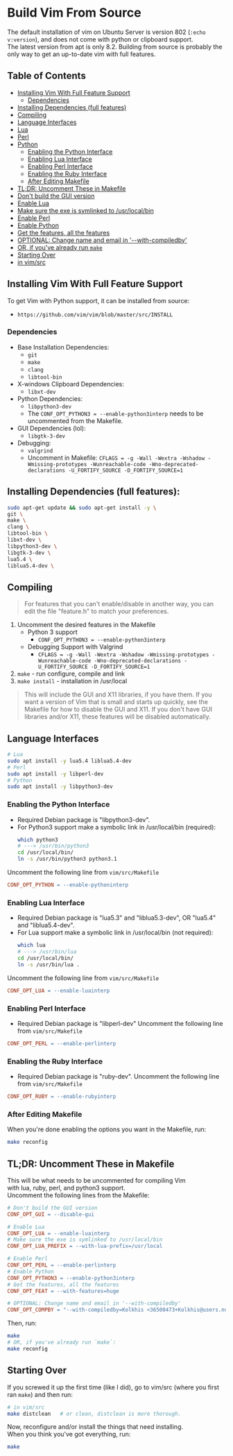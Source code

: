 
# Build Vim From Source
The default installation of vim on Ubuntu Server is version 802 (`:echo v:version`), 
and does not come with python or clipboard support.  
The latest version from apt is only 8.2. Building from source is probably the only
way to get an up-to-date vim with full features.  

## Table of Contents
* [Installing Vim With Full Feature Support](#installing-vim-with-full-feature-support) 
    * [Dependencies](#dependencies) 
* [Installing Dependencies (full features)](#installing-dependencies-(full-features)) 
* [Compiling](#compiling) 
* [Language Interfaces](#language-interfaces) 
* [Lua](#lua) 
* [Perl](#perl) 
* [Python](#python) 
    * [Enabling the Python Interface](#enabling-the-python-interface) 
    * [Enabling Lua Interface](#enabling-lua-interface) 
    * [Enabling Perl Interface](#enabling-perl-interface) 
    * [Enabling the Ruby Interface](#enabling-the-ruby-interface) 
    * [After Editing Makefile](#after-editing-makefile) 
* [TL;DR: Uncomment These in Makefile](#tl;dr-uncomment-these-in-makefile) 
* [Don't build the GUI version](#don't-build-the-gui-version) 
* [Enable Lua](#enable-lua) 
* [Make sure the exe is symlinked to /usr/local/bin](#make-sure-the-exe-is-symlinked-to-/usr/local/bin) 
* [Enable Perl](#enable-perl) 
* [Enable Python](#enable-python) 
* [Get the features, all the features](#get-the-features-all-the-features) 
* [OPTIONAL: Change name and email in '--with-compiledby'](#optional-change-name-and-email-in-'--with-compiledby') 
* [OR, if you've already run `make`](#or-if-you've-already-run-make) 
* [Starting Over](#starting-over) 
* [in vim/src](#in-vim/src) 


## Installing Vim With Full Feature Support
To get Vim with Python support, it can be installed from source:  
* `https://github.com/vim/vim/blob/master/src/INSTALL`  
### Dependencies
* Base Installation Dependencies:
    * `git`
    * `make`
    * `clang`
    * `libtool-bin`
* X-windows Clipboard Dependencies:
    * `libxt-dev`
* Python Dependencies:
    * `libpython3-dev`
    * The `CONF_OPT_PYTHON3 = --enable-python3interp` needs to be uncommented from the Makefile.
* GUI Dependencies (lol):
    * `libgtk-3-dev`
* Debugging:
    * `valgrind`
    * Uncomment in Makefile:
    `CFLAGS = -g -Wall -Wextra -Wshadow -Wmissing-prototypes -Wunreachable-code -Wno-deprecated-declarations -U_FORTIFY_SOURCE -D_FORTIFY_SOURCE=1`

## Installing Dependencies (full features):
```bash
sudo apt-get update && sudo apt-get install -y \
git \
make \
clang \
libtool-bin \
libxt-dev \
libpython3-dev \
libgtk-3-dev \
lua5.4 \
liblua5.4-dev \ 
```

## Compiling
> For features that you can't enable/disable in another way, you can edit the
file "feature.h" to match your preferences.  
  
1. Uncomment the desired features in the Makefile
    * Python 3 support
        * `CONF_OPT_PYTHON3 = --enable-python3interp` 
    * Debugging Support with Valgrind
        * `CFLAGS = -g -Wall -Wextra -Wshadow -Wmissing-prototypes -Wunreachable-code -Wno-deprecated-declarations -U_FORTIFY_SOURCE -D_FORTIFY_SOURCE=1`
1. `make` - run configure, compile and link
1. `make install` - installation in /usr/local  
  
> This will include the GUI and X11 libraries, if you have them.  If you want a
version of Vim that is small and starts up quickly, see the Makefile for how
to disable the GUI and X11.  If you don't have GUI libraries and/or X11, these
features will be disabled automatically.

## Language Interfaces
```bash
# Lua
sudo apt install -y lua5.4 liblua5.4-dev
# Perl
sudo apt install -y libperl-dev
# Python
sudo apt install -y libpython3-dev
```

### Enabling the Python Interface
* Required Debian package is "libpython3-dev".
* For Python3 support make a symbolic link in /usr/local/bin (required):
    ```bash
    which python3
    # ---> /usr/bin/python3
    cd /usr/local/bin/
    ln -s /usr/bin/python3 python3.1
    ```
Uncomment the following line from `vim/src/Makefile`
```makefile
CONF_OPT_PYTHON = --enable-pythoninterp
```

### Enabling Lua Interface
* Required Debian package is "lua5.3" and "liblua5.3-dev", OR "lua5.4" and "liblua5.4-dev".
* For Lua support make a symbolic link in /usr/local/bin (not required):
    ```bash
    which lua
    # ---> /usr/bin/lua
    cd /usr/local/bin/
    ln -s /usr/bin/lua .
    ```
Uncomment the following line from `vim/src/Makefile`
```makefile
CONF_OPT_LUA = --enable-luainterp
```

### Enabling Perl Interface
* Required Debian package is "libperl-dev"
Uncomment the following line from `vim/src/Makefile`
```makefile
CONF_OPT_PERL = --enable-perlinterp
```

### Enabling the Ruby Interface
* Required Debian package is "ruby-dev".
Uncomment the following line from `vim/src/Makefile`
```makefile
CONF_OPT_RUBY = --enable-rubyinterp
```

### After Editing Makefile
When you're done enabling the options you want
in the Makefile, run:
```bash
make reconfig
```

## TL;DR: Uncomment These in Makefile 
This will be what needs to be uncommented for compiling Vim  
with lua, ruby, perl, and python3 support.  
Uncomment the following lines from the Makefile:  
```Makefile
# Don't build the GUI version
CONF_OPT_GUI = --disable-gui

# Enable Lua
CONF_OPT_LUA = --enable-luainterp
# Make sure the exe is symlinked to /usr/local/bin
CONF_OPT_LUA_PREFIX = --with-lua-prefix=/usr/local

# Enable Perl
CONF_OPT_PERL = --enable-perlinterp
# Enable Python
CONF_OPT_PYTHON3 = --enable-python3interp
# Get the features, all the features
CONF_OPT_FEAT = --with-features=huge

# OPTIONAL: Change name and email in '--with-compiledby'
CONF_OPT_COMPBY = "--with-compiledby=Kolkhis <36500473+Kolkhis@users.noreply.github.com>"
```
Then, run:
```bash
make
# OR, if you've already run `make`:
make reconfig
```

## Starting Over
If you screwed it up the first time (like I did), go to 
vim/src (where you first ran `make`) and then run:
```bash
# in vim/src
make distclean   # or clean, distclean is more thorough.
```
Now, reconfigure and/or install 
the things that need installing.  
When you think you've got everything, run:
```bash
make
```


